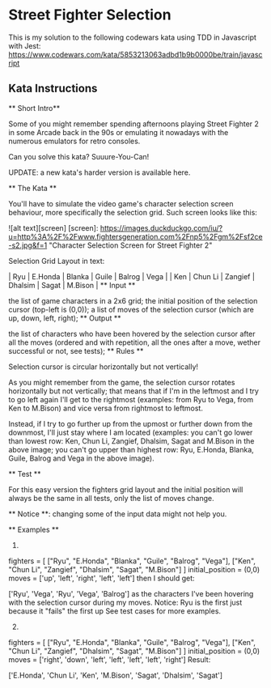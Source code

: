 # Street Fighter Selection

This is my solution to the following codewars kata using TDD in Javascript with Jest:
https://www.codewars.com/kata/5853213063adbd1b9b0000be/train/javascript

## Kata Instructions

** Short Intro**

Some of you might remember spending afternoons playing Street Fighter 2 in some Arcade back in the 90s or emulating it nowadays with the numerous emulators for retro consoles.

Can you solve this kata? Suuure-You-Can!

UPDATE: a new kata's harder version is available here.

** The Kata **

You'll have to simulate the video game's character selection screen behaviour, more specifically the selection grid. Such screen looks like this:

![alt text][screen] [screen]: https://images.duckduckgo.com/iu/?u=http%3A%2F%2Fwww.fightersgeneration.com%2Fnp5%2Fgm%2Fsf2ce-s2.jpg&f=1 "Character Selection Screen for Street Fighter 2"

Selection Grid Layout in text:

| Ryu | E.Honda | Blanka | Guile | Balrog | Vega |
| Ken | Chun Li | Zangief | Dhalsim | Sagat | M.Bison |
** Input **

the list of game characters in a 2x6 grid;
the initial position of the selection cursor (top-left is (0,0));
a list of moves of the selection cursor (which are up, down, left, right);
** Output **

the list of characters who have been hovered by the selection cursor after all the moves (ordered and with repetition, all the ones after a move, wether successful or not, see tests);
** Rules **

Selection cursor is circular horizontally but not vertically!

As you might remember from the game, the selection cursor rotates horizontally but not vertically; that means that if I'm in the leftmost and I try to go left again I'll get to the rightmost (examples: from Ryu to Vega, from Ken to M.Bison) and vice versa from rightmost to leftmost.

Instead, if I try to go further up from the upmost or further down from the downmost, I'll just stay where I am located (examples: you can't go lower than lowest row: Ken, Chun Li, Zangief, Dhalsim, Sagat and M.Bison in the above image; you can't go upper than highest row: Ryu, E.Honda, Blanka, Guile, Balrog and Vega in the above image).

** Test **

For this easy version the fighters grid layout and the initial position will always be the same in all tests, only the list of moves change.

** Notice **: changing some of the input data might not help you.

** Examples **

1.

fighters = [
["Ryu", "E.Honda", "Blanka", "Guile", "Balrog", "Vega"],
["Ken", "Chun Li", "Zangief", "Dhalsim", "Sagat", "M.Bison"]
]
initial_position = (0,0)
moves = ['up', 'left', 'right', 'left', 'left']
then I should get:

['Ryu', 'Vega', 'Ryu', 'Vega', 'Balrog']
as the characters I've been hovering with the selection cursor during my moves. Notice: Ryu is the first just because it "fails" the first up See test cases for more examples.

2.

fighters = [
["Ryu", "E.Honda", "Blanka", "Guile", "Balrog", "Vega"],
["Ken", "Chun Li", "Zangief", "Dhalsim", "Sagat", "M.Bison"]
]
initial_position = (0,0)
moves = ['right', 'down', 'left', 'left', 'left', 'left', 'right']
Result:

['E.Honda', 'Chun Li', 'Ken', 'M.Bison', 'Sagat', 'Dhalsim', 'Sagat']
